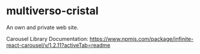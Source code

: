 # multiverso-cristal

An own and private web site.

Carousel Library Documentation: https://www.npmjs.com/package/infinite-react-carousel/v/1.2.11?activeTab=readme
